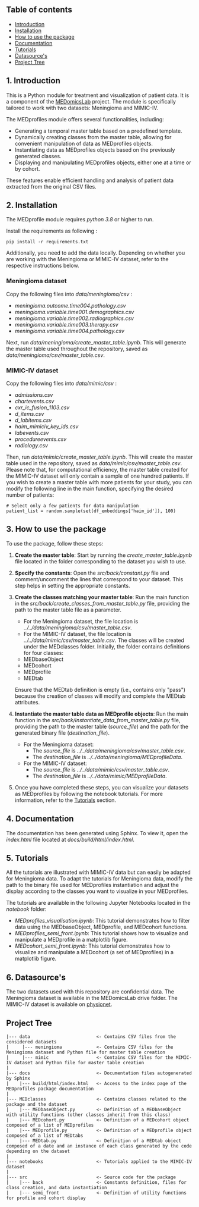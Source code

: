 ## Table of contents

* [Introduction](#1-introduction)
* [Installation](#2-installation)
* [How to use the package](#3-how-to-use-the-package)
* [Documentation](#4-documentation)
* [Tutorials](#5-tutorials)
* [Datasource's](#6-datasources)
* [Project Tree](#project-tree)


## 1. Introduction

This is a Python module for treatment and visualization of patient data. It is a component of
the [MEDomicsLab](https://github.com/MEDomics-UdeS/MEDomicsLab) project. The module is specifically tailored to work
with two datasets: Meningioma and MIMIC-IV.

The MEDprofiles module offers several functionalities, including:

- Generating a temporal master table based on a predefined template.
- Dynamically creating classes from the master table, allowing for convenient manipulation of data as MEDprofiles
  objects.
- Instantiating data as MEDprofiles objects based on the previously generated classes.
- Displaying and manipulating MEDprofiles objects, either one at a time or by cohort.

These features enable efficient handling and analysis of patient data extracted from the original CSV files.


## 2. Installation

The MEDprofile module requires *python 3.8* or higher to run.

Install the requirements as following :

```
pip install -r requirements.txt
```

Additionally, you need to add the data locally. Depending on whether you are working with the Meningioma or MIMIC-IV 
dataset, refer to the respective instructions below.

### Meningioma dataset

Copy the following files into *data/meningioma/csv* :

- *meningioma.outcome.time004.pathology.csv*
- *meningioma.variable.time001.demographics.csv*
- *meningioma.variable.time002.radiographics.csv*
- *meningioma.variable.time003.therapy.csv*
- *meningioma.variable.time004.pathology.csv*

Next, run *data/meningioma/create_master_table.ipynb*. This will generate the master table used throughout the 
repository, saved as *data/meningioma/csv/master_table.csv*.

### MIMIC-IV dataset

Copy the following files into *data/mimic/csv* :

- *admissions.csv*
- *chartevents.csv*
- *cxr_ic_fusion_1103.csv*
- *d_items.csv*
- *d_labitems.csv*
- *haim_mimiciv_key_ids.csv*
- *labevents.csv*
- *procedureevents.csv*
- *radiology.csv*

Then, run *data/mimic/create_master_table.ipynb*. This will create the master table used in the repository, saved as 
*data/mimic/csv/master_table.csv*. Please note that, for computational efficiency, the master table created for the 
MIMIC-IV dataset will only contain a sample of one hundred patients. If you wish to create a master table with more 
patients for your study, you can modify the following line in the main function, specifying the desired number of 
patients:

```
# Select only a few patients for data manipulation
patient_list = random.sample(set(df_embeddings['haim_id']), 100)
```


## 3. How to use the package

To use the package, follow these steps:

1. **Create the master table**: Start by running the *create_master_table.ipynb* file located in the folder 
   corresponding to the dataset you wish to use.

2. **Specify the constants**: Open the *src/back/constant.py* file and comment/uncomment the lines that correspond to 
   your dataset. This step helps in setting the appropriate constants.

3. **Create the classes matching your master table**: Run the main function in the 
   *src/back/create_classes_from_master_table.py* file, providing the path to the master table file as a parameter.
   - For the Meningioma dataset, the file location is *../../data/meningioma/csv/master_table.csv*.
   - For the MIMIC-IV dataset, the file location is *../../data/mimic/csv/master_table.csv*.
   The classes will be created under the MEDclasses folder. Initially, the folder contains definitions for four classes:
   - MEDbaseObject
   - MEDcohort
   - MEDprofile
   - MEDtab

   Ensure that the MEDtab definition is empty (i.e., contains only "pass") because the creation of classes will modify 
   and complete the MEDtab attributes.

4. **Instantiate the master table data as MEDprofile objects**: Run the main function in the 
   *src/back/instantiate_data_from_master_table.py* file, providing the path to the master table (*source_file*) and the
   path for the generated binary file (*destination_file*).
   - For the Meningioma dataset:
     - The *source_file* is *../../data/meningioma/csv/master_table.csv*.
     - The *destination_file* is *../../data/meningioma/MEDprofileData*.
   - For the MIMIC-IV dataset:
     - The *source_file* is *../../data/mimic/csv/master_table.csv*.
     - The *destination_file* is *../../data/mimic/MEDprofileData*.

5. Once you have completed these steps, you can visualize your datasets as MEDprofiles by following the notebook 
   tutorials. For more information, refer to the [Tutorials](#5-tutorials) section.


## 4. Documentation

The documentation has been generated using Sphinx. To view it, open the *index.html* file located at 
*docs/build/html/index.html*.


## 5. Tutorials

All the tutorials are illustrated with MIMIC-IV data but can easily be adapted for Meningioma data. To adapt the 
tutorials for Meningioma data, modify the path to the binary file used for MEDprofiles instantiation and adjust the 
display according to the classes you want to visualize in your MEDprofiles.

The tutorials are available in the following Jupyter Notebooks located in the *notebook* folder:

- *MEDprofiles_visualisation.ipynb*: This tutorial demonstrates how to filter data using the MEDbaseObject, MEDprofile, 
  and MEDcohort functions.
- *MEDprofiles_semi_front.ipynb*: This tutorial shows how to visualize and manipulate a MEDprofile in a matplotlib 
  figure.
- *MEDcohort_semi_front.ipynb*: This tutorial demonstrates how to visualize and manipulate a MEDcohort (a set of 
  MEDprofiles) in a matplotlib figure.


## 6. Datasource's

The two datasets used with this repository are confidential data. The Meningioma dataset is available in the MEDomicsLab 
drive folder. The MIMIC-IV dataset is available on [physionet](https://physionet.org/content/mimiciv/2.2/).


## Project Tree

```
|--- data                         <- Contains CSV files from the considered datasets
|     |--- meningioma             <- Contains CSV files for the Meningioma dataset and Python file for master table creation
|     |--- mimic                  <- Contains CSV files for the MIMIC-IV dataset and Python file for master table creation
|
|--- docs                         <- Documentation files autogenerated by Sphinx
|    |--- build/html/index.html   <- Access to the index page of the MEDprofiles package documentation
|
|--- MEDclasses                   <- Contains classes related to the package and the dataset
|    |--- MEDbaseObject.py        <- Definition of a MEDbaseObject with utility functions (other classes inherit from this class)
|    |--- MEDcohort.py            <- Definition of a MEDcohort object composed of a list of MEDprofiles
|    |--- MEDprofile.py           <- Definition of a MEDprofile object composed of a list of MEDtabs
|    |--- MEDtab.py               <- Definition of a MEDtab object composed of a date and an instance of each class generated by the code depending on the dataset
|
|--- notebooks                    <- Tutorials applied to the MIMIC-IV dataset
|
|--- src                          <- Source code for the package
|    |--- back                    <- Constants definition, files for class creation, and data instantiation
|    |--- semi_front              <- Definition of utility functions for profile and cohort display

```